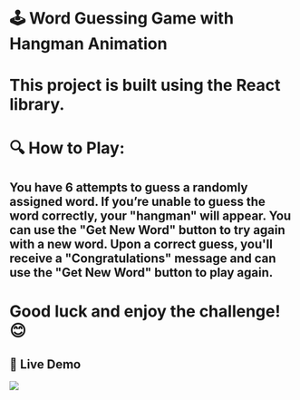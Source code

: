 # 🕹️ Word Guessing Game with Hangman Animation

<h1>This project is built using the React library.</h1>

# 🔍 How to Play:

<h2>You have 6 attempts to guess a randomly assigned word.
If you’re unable to guess the word correctly, your "hangman" will appear.
You can use the "Get New Word" button to try again with a new word.
Upon a correct guess, you'll receive a "Congratulations" message and can use the "Get New Word" button to play again.</h2>

<h1>Good luck and enjoy the challenge! 😊</h1>

## 🚀 Live Demo

![](hangman.gif)
